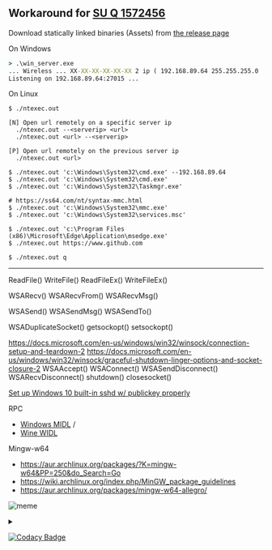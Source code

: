 
## Workaround for [SU Q 1572456](https://superuser.com/q/1572456/)

Download statically linked binaries (Assets) from [the release page](https://github.com/Un1Gfn-nt/ntexec/releases)

On Windows

```bat
> .\win_server.exe
... Wireless ... XX-XX-XX-XX-XX-XX 2 ip ( 192.168.89.64 255.255.255.0 ... ) gw [ 192.168.1.1 ... ] dhcpfrom { 192.168.1.1 255.255.255.255 ... } ... ...
Listening on 192.168.89.64:27015 ...
```

On Linux

```
$ ./ntexec.out

[N] Open url remotely on a specific server ip
  ./ntexec.out --<serverip> <url>
  ./ntexec.out <url> --<serverip>

[P] Open url remotely on the previous server ip
  ./ntexec.out <url>

$ ./ntexec.out 'c:\Windows\System32\cmd.exe' --192.168.89.64
$ ./ntexec.out 'c:\Windows\System32\cmd.exe'
$ ./ntexec.out 'c:\Windows\System32\Taskmgr.exe'

# https://ss64.com/nt/syntax-mmc.html
$ ./ntexec.out 'c:\Windows\System32\mmc.exe'
$ ./ntexec.out 'c:\Windows\System32\services.msc'

$ ./ntexec.out 'c:\Program Files (x86)\Microsoft\Edge\Application\msedge.exe'
$ ./ntexec.out https://www.github.com

$ ./ntexec.out q
```

---

ReadFile() WriteFile() ReadFileEx() WriteFileEx()

WSARecv() WSARecvFrom() WSARecvMsg()

WSASend() WSASendMsg() WSASendTo()

WSADuplicateSocket() getsockopt() setsockopt()

https://docs.microsoft.com/en-us/windows/win32/winsock/connection-setup-and-teardown-2
https://docs.microsoft.com/en-us/windows/win32/winsock/graceful-shutdown-linger-options-and-socket-closure-2
WSAAccept() WSAConnect() WSASendDisconnect() WSARecvDisconnect() shutdown() closesocket()

[Set up Windows 10 built-in sshd w/ publickey properly](https://stackoverflow.com/a/50502015/8243991)

RPC
* [Windows MIDL](https://docs.microsoft.com/en-us/windows/win32/midl/midl-start-page) /
* [Wine WIDL](https://sourceforge.net/p/mingw-w64/wiki2/Wine%20integration/)

Mingw-w64
* https://aur.archlinux.org/packages/?K=mingw-w64&PP=250&do_Search=Go
* https://wiki.archlinux.org/index.php/MinGW_package_guidelines
* https://aur.archlinux.org/packages/mingw-w64-allegro/

![meme](https://i.imgflip.com/4ut4nl.jpg) <!-- https://imgflip.com/i/4ut4nl -->

<details><summary><!-- <em>h</em> --></summary>

---

"gru's plan"

Start server  on   Windows

Send url to Windows from Linux

Chrome opens url on Windows

̶W̶i̶n̶d̶o̶w̶s̶ ̶O̶O̶M̶e̶d̶ ̶ ̶ ̶b̶y̶ ̶ ̶C̶h̶r̶o̶m̶e̶

https://lingojam.com/FancyTextGenerator

https://imgflip.com/memegenerator

---

</details>

[![Codacy Badge](https://app.codacy.com/project/badge/Grade/e5f5064e6dab41d98dc731adf8a09274)](https://www.codacy.com/gh/Un1Gfn-nt/ntexec/dashboard?utm_source=github.com&amp;utm_medium=referral&amp;utm_content=Un1Gfn-nt/ntexec&amp;utm_campaign=Badge_Grade)
